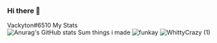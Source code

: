 
### Hi there 👋
Vackyton#6510
                                   My Stats               
              ![Anurag's GitHub stats](https://github-readme-stats.vercel.app/api?username=vackyton&theme=radical&show_icons=true)
                 Sum things i made 
![funkay](https://user-images.githubusercontent.com/79385929/128585292-d77b5431-2ec3-4bc7-a092-8a9b7a72758b.png)
![WhittyCrazy (1)](https://user-images.githubusercontent.com/79385929/128584952-5b5e2eba-3534-41c2-8822-3ed599d7eff0.png)
